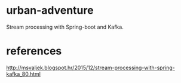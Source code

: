 # urban-adventure
Stream processing with Spring-boot and Kafka.
# references
http://msvaljek.blogspot.hr/2015/12/stream-processing-with-spring-kafka_80.html

